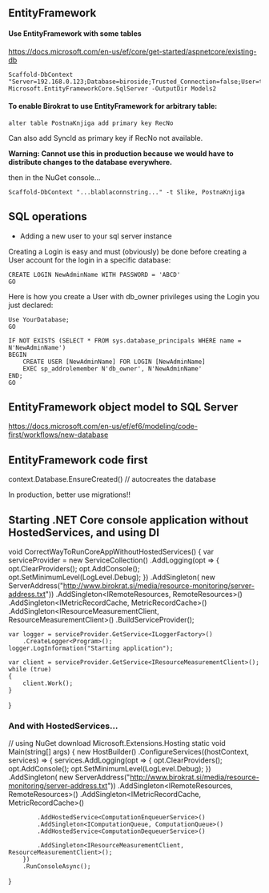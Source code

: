 ## EntityFramework

#### Use EntityFramework with some tables

https://docs.microsoft.com/en-us/ef/core/get-started/aspnetcore/existing-db

```
Scaffold-DbContext "Server=192.168.0.123;Database=biroside;Trusted_Connection=false;User=turizem;Password=q" Microsoft.EntityFrameworkCore.SqlServer -OutputDir Models2
```

#### To enable Birokrat to use EntityFramework for arbitrary table:
	
```alter table PostnaKnjiga add primary key RecNo```

Can also add SyncId as primary key if RecNo not available.

**Warning: Cannot use this in production because we would have to distribute changes to the database everywhere.**

then in the NuGet console...

```Scaffold-DbContext "...blablaconnstring..." -t Slike, PostnaKnjiga```

## SQL operations

- Adding a new user to your sql server instance

Creating a Login is easy and must (obviously) be done before creating a User account for the login in a specific database:

```
CREATE LOGIN NewAdminName WITH PASSWORD = 'ABCD'
GO
```

Here is how you create a User with db_owner privileges using the Login you just declared:

```
Use YourDatabase;
GO

IF NOT EXISTS (SELECT * FROM sys.database_principals WHERE name = N'NewAdminName')
BEGIN
    CREATE USER [NewAdminName] FOR LOGIN [NewAdminName]
    EXEC sp_addrolemember N'db_owner', N'NewAdminName'
END;
GO
```

## EntityFramework object model to SQL Server
https://docs.microsoft.com/en-us/ef/ef6/modeling/code-first/workflows/new-database


## EntityFramework code first

context.Database.EnsureCreated() // autocreates the database

In production, better use migrations!!


## Starting .NET Core console application without HostedServices, and using DI

void CorrectWayToRunCoreAppWithoutHostedServices() {
    var serviceProvider = new ServiceCollection()
            .AddLogging(opt => {
                opt.ClearProviders();
                opt.AddConsole();
                opt.SetMinimumLevel(LogLevel.Debug);
            })
            .AddSingleton<IServerAddress>(
                new ServerAddress("http://www.birokrat.si/media/resource-monitoring/server-address.txt"))
            .AddSingleton<IRemoteResources, RemoteResources>()
            .AddSingleton<IMetricRecordCache, MetricRecordCache>()
            .AddSingleton<IResourceMeasurementClient, ResourceMeasurementClient>()
            .BuildServiceProvider();

    var logger = serviceProvider.GetService<ILoggerFactory>()
        .CreateLogger<Program>();
    logger.LogInformation("Starting application");

    var client = serviceProvider.GetService<IResourceMeasurementClient>();
    while (true)
    {
        client.Work();
    }
}

### And with HostedServices...

// using NuGet download Microsoft.Extensions.Hosting
static void Main(string[] args)
{
    new HostBuilder()
        .ConfigureServices((hostContext, services) => {
            services.AddLogging(opt =>
            {
                opt.ClearProviders();
                opt.AddConsole();
                opt.SetMinimumLevel(LogLevel.Debug);
            })
            .AddSingleton<IServerAddress>(
                new ServerAddress("http://www.birokrat.si/media/resource-monitoring/server-address.txt"))
            .AddSingleton<IRemoteResources, RemoteResources>()
            .AddSingleton<IMetricRecordCache, MetricRecordCache>()


            .AddHostedService<ComputationEnqueuerService>()
            .AddSingleton<IComputationQueue, ComputationQueue>()
            .AddHostedService<ComputationDequeuerService>()

            .AddSingleton<IResourceMeasurementClient, ResourceMeasurementClient>();
        })
        .RunConsoleAsync();
}

